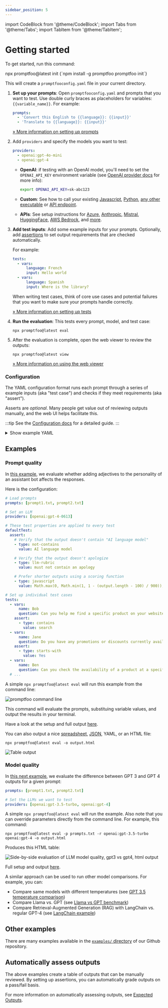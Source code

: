 ```yaml
---
sidebar_position: 5
---
```


import CodeBlock from '@theme/CodeBlock';
import Tabs from '@theme/Tabs';
import TabItem from '@theme/TabItem';

# Getting started

To get started, run this command:

<Tabs>
  <TabItem value="npx" label="npx" default>
    <CodeBlock language="bash">
      npx promptfoo@latest init
    </CodeBlock>
  </TabItem>
  <TabItem value="npm" label="npm" default>
    <CodeBlock language="bash">
      {`npm install -g promptfoo
promptfoo init`}
    </CodeBlock>
  </TabItem>
</Tabs>

This will create a `promptfooconfig.yaml` file in your current directory.

1. **Set up your prompts**: Open `promptfooconfig.yaml` and prompts that you want to test. Use double curly braces as placeholders for variables: `{{variable_name}}`. For example:

   ```yaml
   prompts:
     - 'Convert this English to {{language}}: {{input}}'
     - 'Translate to {{language}}: {{input}}'
   ```

   [&raquo; More information on setting up prompts](/docs/configuration/parameters)

1. Add `providers` and specify the models you want to test:

   ```yaml
   providers:
     - openai:gpt-4o-mini
     - openai:gpt-4
   ```

   - **OpenAI**: if testing with an OpenAI model, you'll need to set the `OPENAI_API_KEY` environment variable (see [OpenAI provider docs](/docs/providers/openai) for more info):

     ```sh
     export OPENAI_API_KEY=sk-abc123
     ```

   - **Custom**: See how to call your existing [Javascript](/docs/providers/custom-api), [Python](/docs/providers/python), [any other executable](/docs/providers/custom-script) or [API endpoint](/docs/providers/http).
   - **APIs**: See setup instructions for [Azure](/docs/providers/azure), [Anthropic](/docs/providers/anthropic), [Mistral](/docs/providers/mistral), [HuggingFace](/docs/providers/huggingface), [AWS Bedrock](/docs/providers/aws-bedrock), and [more](/docs/providers).

1. **Add test inputs**: Add some example inputs for your prompts. Optionally, add [assertions](/docs/configuration/expected-outputs) to set output requirements that are checked automatically.

   For example:

   ```yaml
   tests:
     - vars:
         language: French
         input: Hello world
     - vars:
         language: Spanish
         input: Where is the library?
   ```

   When writing test cases, think of core use cases and potential failures that you want to make sure your prompts handle correctly.

   [&raquo; More information on setting up tests](/docs/configuration/guide)

1. **Run the evaluation**: This tests every prompt, model, and test case:

   ```
   npx promptfoo@latest eval
   ```

1. After the evaluation is complete, open the web viewer to review the outputs:

   ```
   npx promptfoo@latest view
   ```

   [&raquo; More information on using the web viewer](/docs/usage/web-ui)

### Configuration

The YAML configuration format runs each prompt through a series of example inputs (aka "test case") and checks if they meet requirements (aka "assert").

Asserts are _optional_. Many people get value out of reviewing outputs manually, and the web UI helps facilitate this.

:::tip
See the [Configuration docs](/docs/configuration/guide) for a detailed guide.
:::

<details>
<summary>Show example YAML</summary>

```yaml
prompts: [prompts.txt]
providers: [openai:gpt-3.5-turbo]
tests:
  - description: First test case - automatic review
    vars:
      var1: first variable's value
      var2: another value
      var3: some other value
    assert:
      - type: equals
        value: expected LLM output goes here
      - type: function
        value: output.includes('some text')

  - description: Second test case - manual review
    # Test cases don't need assertions if you prefer to review the output yourself
    vars:
      var1: new value
      var2: another value
      var3: third value

  - description: Third test case - other types of automatic review
    vars:
      var1: yet another value
      var2: and another
      var3: dear llm, please output your response in json format
    assert:
      - type: contains-json
      - type: similar
        value: ensures that output is semantically similar to this text
      - type: llm-rubric
        value: must contain a reference to X
```

</details>

## Examples

### Prompt quality

In [this example](https://github.com/promptfoo/promptfoo/tree/main/examples/self-grading), we evaluate whether adding adjectives to the personality of an assistant bot affects the responses.

Here is the configuration:

```yaml title=promptfooconfig.yaml
# Load prompts
prompts: [prompt1.txt, prompt2.txt]

# Set an LLM
providers: [openai:gpt-4-0613]

# These test properties are applied to every test
defaultTest:
  assert:
    # Verify that the output doesn't contain "AI language model"
    - type: not-contains
      value: AI language model

    # Verify that the output doesn't apologize
    - type: llm-rubric
      value: must not contain an apology

    # Prefer shorter outputs using a scoring function
    - type: javascript
      value: Math.max(0, Math.min(1, 1 - (output.length - 100) / 900));

# Set up individual test cases
tests:
  - vars:
      name: Bob
      question: Can you help me find a specific product on your website?
    assert:
      - type: contains
        value: search
  - vars:
      name: Jane
      question: Do you have any promotions or discounts currently available?
    assert:
      - type: starts-with
        value: Yes
  - vars:
      name: Ben
      question: Can you check the availability of a product at a specific store location?
  # ...
```

A simple `npx promptfoo@latest eval` will run this example from the command line:

![promptfoo command line](https://user-images.githubusercontent.com/310310/244891726-480e1114-d049-40b9-bd5f-f81c15060284.gif)

This command will evaluate the prompts, substituing variable values, and output the results in your terminal.

Have a look at the setup and full output [here](https://github.com/promptfoo/promptfoo/tree/main/examples/self-grading).

You can also output a nice [spreadsheet](https://docs.google.com/spreadsheets/d/1nanoj3_TniWrDl1Sj-qYqIMD6jwm5FBy15xPFdUTsmI/edit?usp=sharing), [JSON](https://github.com/promptfoo/promptfoo/blob/main/examples/simple-cli/output.json), YAML, or an HTML file:

```
npx promptfoo@latest eval -o output.html
```

![Table output](https://user-images.githubusercontent.com/310310/235483444-4ddb832d-e103-4b9c-a862-b0d6cc11cdc0.png)

### Model quality

In [this next example](https://github.com/promptfoo/promptfoo/tree/main/examples/gpt-3.5-vs-4), we evaluate the difference between GPT 3 and GPT 4 outputs for a given prompt:

```yaml title=promptfooconfig.yaml
prompts: [prompt1.txt, prompt2.txt]

# Set the LLMs we want to test
providers: [openai:gpt-3.5-turbo, openai:gpt-4]
```

A simple `npx promptfoo@latest eval` will run the example. Also note that you can override parameters directly from the command line. For example, this command:

```
npx promptfoo@latest eval -p prompts.txt -r openai:gpt-3.5-turbo openai:gpt-4 -o output.html
```

Produces this HTML table:

![Side-by-side evaluation of LLM model quality, gpt3 vs gpt4, html output](https://user-images.githubusercontent.com/310310/235490527-e0c31f40-00a0-493a-8afc-8ed6322bb5ca.png)

Full setup and output [here](https://github.com/promptfoo/promptfoo/tree/main/examples/gpt-3.5-vs-4).

A similar approach can be used to run other model comparisons. For example, you can:

- Compare same models with different temperatures (see [GPT 3.5 temperature comparison](https://github.com/promptfoo/promptfoo/tree/main/examples/gpt-3.5-temperature-comparison))
- Compare Llama vs. GPT (see [Llama vs GPT benchmark](/docs/guides/compare-llama2-vs-gpt))
- Compare Retrieval-Augmented Generation (RAG) with LangChain vs. regular GPT-4 (see [LangChain example](https://promptfoo.dev/docs/configuration/testing-llm-chains))

## Other examples

There are many examples available in the [`examples/` directory](https://github.com/promptfoo/promptfoo/tree/main/examples) of our Github repository.

## Automatically assess outputs

The above examples create a table of outputs that can be manually reviewed. By setting up assertions, you can automatically grade outputs on a pass/fail basis.

For more information on automatically assessing outputs, see [Expected Outputs](/docs/configuration/expected-outputs).
